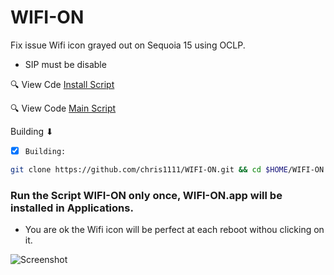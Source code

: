 # WIFI-ON
Fix issue Wifi icon grayed out on Sequoia 15 using OCLP.
- SIP must be disable

🔍 View Cde [Install Script](https://github.com/chris1111/WIFI-ON/blob/main/Source-Script/Install.scpt)

🔍 View Code [Main Script](https://github.com/chris1111/WIFI-ON/blob/main/Source-Script/main.scpt)

 Building ⬇︎

- [x] `Building:`
```bash
git clone https://github.com/chris1111/WIFI-ON.git && cd $HOME/WIFI-ON && xattr -c $HOME/WIFI-ON/WIFI-ON.scptd/Contents/Resources/WIFI-ON.app && Open /$HOME/WIFI-ON/WIFI-ON.scptd
```

### Run the Script WIFI-ON only once, WIFI-ON.app will be installed in Applications.
- You are ok the Wifi icon will be perfect at each reboot withou clicking on it.

![Screenshot](https://github.com/user-attachments/assets/b4848ad7-6dd4-401c-981e-0a4cd5b7ec67)
